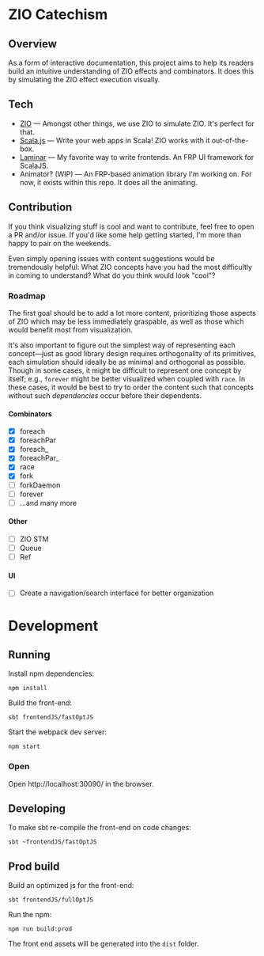# ZIO Catechism

## Overview

As a form of interactive documentation, this project aims to help its readers build an intuitive understanding of ZIO effects and combinators.
It does this by simulating the ZIO effect execution visually.

## Tech
- [ZIO](https://github.com/zio/zio) — Amongst other things, we use ZIO to simulate ZIO. It's perfect for that.
- [Scala.js](https://www.scala-js.org) — Write your web apps in Scala! ZIO works with it out-of-the-box.
- [Laminar](https://github.com/raquo/Laminar) — My favorite way to write frontends. An FRP UI framework for ScalaJS.
- Animator? (WIP) — An FRP-based animation library I'm working on. For now, it exists within this repo. It does all the animating.

## Contribution

If you think visualizing stuff is cool and want to contribute, feel free to open a PR and/or issue. If you'd like some 
help getting started, I'm more than happy to pair on the weekends.

Even simply opening issues with content suggestions would be tremendously helpful: What ZIO concepts have you had the most 
difficultly in coming to understand? What do you think would look "cool"?

### Roadmap

The first goal should be to add a lot more content, prioritizing those aspects of ZIO which may be less immediately 
graspable, as well as those which would benefit most from visualization. 

It's also important to figure out the simplest way of representing each concept—just as good library design requires 
orthogonality of its primitives, each simulation should ideally be as minimal and orthogonal as possible. Though in
some cases, it might be difficult to represent one concept by itself; e.g., `forever` might be better visualized when
coupled with `race`. In these cases, it would be best to try to order the content such that concepts without such
*dependencies* occur before their dependents.

#### Combinators
- [x] foreach
- [x] foreachPar
- [x] foreach_
- [x] foreachPar_
- [x] race
- [x] fork
- [ ] forkDaemon
- [ ] forever
- [ ] ...and many more

#### Other
- [ ] ZIO STM
- [ ] Queue
- [ ] Ref

#### UI
- [ ] Create a navigation/search interface for better organization

# Development

## Running

Install npm dependencies:

```
npm install
```

Build the front-end:

```
sbt frontendJS/fastOptJS
```

Start the webpack dev server:

```
npm start
```

### Open 

Open http://localhost:30090/ in the browser.

## Developing

To make sbt re-compile the front-end on code changes:

```
sbt ~frontendJS/fastOptJS
```

## Prod build

Build an optimized js for the front-end:

```
sbt frontendJS/fullOptJS
```

Run the npm:

```
npm run build:prod
```

The front end assets will be generated into the `dist` folder.